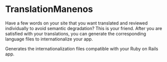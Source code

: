 # TranslationManenos
Have a few words on your site that you want translated and reviewed individually to avoid semantic degradation? This is your friend. After you are satisfied with your translations, you can generate the corresponding language files to internationalize your app.

Generates the internationalization files compatible with your Ruby on Rails app.
